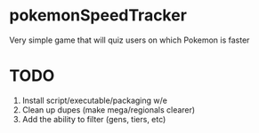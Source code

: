 # pokemonSpeedTracker

Very simple game that will quiz users on which Pokemon is faster

# TODO
1. Install script/executable/packaging w/e
2. Clean up dupes (make mega/regionals clearer)
3. Add the ability to filter (gens, tiers, etc)
